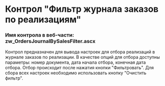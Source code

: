﻿---
description: 2.5.0.0
---
# Контрол "Фильтр журнала заказов по реализациям"
### Имя контрола в веб-части: zw_OrdersJournalBySalesFilter.ascx
Контрол предназначен для вывода настроек для отбора реализаций в журнале заказов по реализации.
В качестве опций для отбора доступны параметры: номер документа, дата начала отбора, конечная дата отбора.
Отбор происходит после нажатия кнопки "Фильтровать".
Для сбора всех настроек необходимо использовать кнопку "Очистить фильтр".
